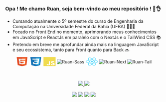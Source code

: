 ### Opa ! Me chamo Ruan, seja bem-vindo ao meu repositório ! 🙂👌

- Cursando atualmente o 5º semestre do curso de Engenharia da Computação na Universidade Federal da Bahia (UFBA) 👨🏾‍💻
- Focado no Front End no momento, aprimorando meus conhecimentos em JavaScript e ReactJs em paralelo com o NextJs e o TailWind CSS 📚
- Pretendo em breve me aprofundar ainda mais na linguagem JavaScript e seu ecossistema, tanto para Front quanto para Back 🔜

<div style="display: inline_block" align="center">
  <img align="center" alt="Ruan-HTML" height="30" width="40" src="https://raw.githubusercontent.com/devicons/devicon/master/icons/html5/html5-original.svg">
  <img align="center" alt="Ruan-CSS" height="30" width="40" src="https://raw.githubusercontent.com/devicons/devicon/master/icons/css3/css3-original.svg">
  <img align="center" alt="Ruan-Js" height="30" width="40" src="https://raw.githubusercontent.com/devicons/devicon/master/icons/javascript/javascript-plain.svg">
  <img align="center" alt="Ruan-Sass" height="30" width="40" src="https://cdn.jsdelivr.net/gh/devicons/devicon/icons/sass/sass-original.svg">
  <img align="center" alt="Ruan-React" height="30" width="40" src="https://raw.githubusercontent.com/devicons/devicon/master/icons/react/react-original.svg">
  <img align="center" alt="Ruan-Next" height="30" width="40" src="https://cdn.jsdelivr.net/gh/devicons/devicon/icons/nextjs/nextjs-line.svg">
  <img align="center" alt="Ruan-Tail" height="30" width="40" src="https://cdn.jsdelivr.net/gh/devicons/devicon/icons/tailwindcss/tailwindcss-plain.svg">
</div>

##

<div align="center"><br>
  <a href="https://github.com/RuanCxrdoso">
  <img height="140em" src="https://github-readme-stats.vercel.app/api?username=RuanCxrdoso&show_icons=true&theme=dark&include_all_commits=true&count_private=true"/>
  <img height="140em" src="https://github-readme-stats.vercel.app/api/top-langs/?username=RuanCxrdoso&layout=compact&langs_count=7&theme=dark"/>
</div>

<div align="center"><br>
  <a href="https://www.instagram.com/cxrdoso__/" target="_blank"><img src="https://img.shields.io/badge/-Instagram-%23E4405F?style=for-the-badge&logo=instagram&logoColor=white" target="_blank"></a>
 <a href="https://discord.gg/se5pAUbK" target="_blank"><img src="https://img.shields.io/badge/Discord-7289DA?style=for-the-badge&logo=discord&logoColor=white" target="_blank"></a> 
  <a href = "mailto:cardosoruan2001@gmail.com"><img src="https://img.shields.io/badge/-Gmail-%23333?style=for-the-badge&logo=gmail&logoColor=white" target="_blank"></a>
  <a href="https://www.linkedin.com/in/ruan-cardoso-dos-santos-5a29a022a/" target="_blank"><img src="https://img.shields.io/badge/-LinkedIn-%230077B5?style=for-the-badge&logo=linkedin&logoColor=white" target="_blank"></a>
</div>
